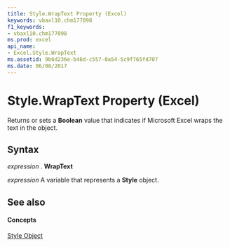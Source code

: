 ```yaml
---
title: Style.WrapText Property (Excel)
keywords: vbaxl10.chm177098
f1_keywords:
- vbaxl10.chm177098
ms.prod: excel
api_name:
- Excel.Style.WrapText
ms.assetid: 9b6d236e-b46d-c557-0a54-5c9f765fd707
ms.date: 06/08/2017
---
```



# Style.WrapText Property (Excel)

Returns or sets a  **Boolean** value that indicates if Microsoft Excel wraps the text in the object.


## Syntax

 _expression_ . **WrapText**

 _expression_ A variable that represents a **Style** object.


## See also


#### Concepts


[Style Object](Excel.Style.md)

